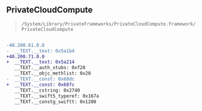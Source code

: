 ## PrivateCloudCompute

> `/System/Library/PrivateFrameworks/PrivateCloudCompute.framework/PrivateCloudCompute`

```diff

-40.200.61.0.0
-  __TEXT.__text: 0x5a1b4
+40.200.71.0.0
+  __TEXT.__text: 0x5a214
   __TEXT.__auth_stubs: 0xf20
   __TEXT.__objc_methlist: 0x20
-  __TEXT.__const: 0x68dc
+  __TEXT.__const: 0x68fc
   __TEXT.__cstring: 0x2740
   __TEXT.__swift5_typeref: 0x167a
   __TEXT.__constg_swiftt: 0x1208

```

